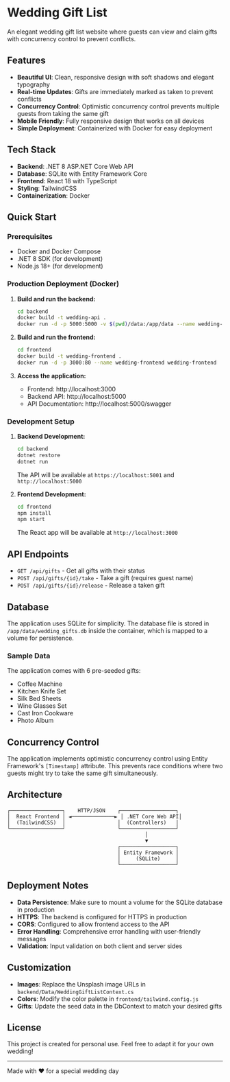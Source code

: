 # Wedding Gift List

An elegant wedding gift list website where guests can view and claim gifts with concurrency control to prevent conflicts.

## Features

- **Beautiful UI**: Clean, responsive design with soft shadows and elegant typography
- **Real-time Updates**: Gifts are immediately marked as taken to prevent conflicts
- **Concurrency Control**: Optimistic concurrency control prevents multiple guests from taking the same gift
- **Mobile Friendly**: Fully responsive design that works on all devices
- **Simple Deployment**: Containerized with Docker for easy deployment

## Tech Stack

- **Backend**: .NET 8 ASP.NET Core Web API
- **Database**: SQLite with Entity Framework Core
- **Frontend**: React 18 with TypeScript
- **Styling**: TailwindCSS
- **Containerization**: Docker

## Quick Start

### Prerequisites

- Docker and Docker Compose
- .NET 8 SDK (for development)
- Node.js 18+ (for development)

### Production Deployment (Docker)

1. **Build and run the backend:**
   ```bash
   cd backend
   docker build -t wedding-api .
   docker run -d -p 5000:5000 -v $(pwd)/data:/app/data --name wedding-api wedding-api
   ```

2. **Build and run the frontend:**
   ```bash
   cd frontend
   docker build -t wedding-frontend .
   docker run -d -p 3000:80 --name wedding-frontend wedding-frontend
   ```

3. **Access the application:**
   - Frontend: http://localhost:3000
   - Backend API: http://localhost:5000
   - API Documentation: http://localhost:5000/swagger

### Development Setup

1. **Backend Development:**
   ```bash
   cd backend
   dotnet restore
   dotnet run
   ```
   The API will be available at `https://localhost:5001` and `http://localhost:5000`

2. **Frontend Development:**
   ```bash
   cd frontend
   npm install
   npm start
   ```
   The React app will be available at `http://localhost:3000`

## API Endpoints

- `GET /api/gifts` - Get all gifts with their status
- `POST /api/gifts/{id}/take` - Take a gift (requires guest name)
- `POST /api/gifts/{id}/release` - Release a taken gift

## Database

The application uses SQLite for simplicity. The database file is stored in `/app/data/wedding_gifts.db` inside the container, which is mapped to a volume for persistence.

### Sample Data

The application comes with 6 pre-seeded gifts:
- Coffee Machine
- Kitchen Knife Set
- Silk Bed Sheets
- Wine Glasses Set
- Cast Iron Cookware
- Photo Album

## Concurrency Control

The application implements optimistic concurrency control using Entity Framework's `[Timestamp]` attribute. This prevents race conditions where two guests might try to take the same gift simultaneously.

## Architecture

```
┌─────────────────┐    HTTP/JSON    ┌──────────────────┐
│  React Frontend │ ◄──────────────► │ .NET Core Web API│
│  (TailwindCSS)  │                 │  (Controllers)   │
└─────────────────┘                 └──────────────────┘
                                             │
                                             ▼
                                    ┌──────────────────┐
                                    │ Entity Framework │
                                    │     (SQLite)     │
                                    └──────────────────┘
```

## Deployment Notes

- **Data Persistence**: Make sure to mount a volume for the SQLite database in production
- **HTTPS**: The backend is configured for HTTPS in production
- **CORS**: Configured to allow frontend access to the API
- **Error Handling**: Comprehensive error handling with user-friendly messages
- **Validation**: Input validation on both client and server sides

## Customization

- **Images**: Replace the Unsplash image URLs in `backend/Data/WeddingGiftListContext.cs`
- **Colors**: Modify the color palette in `frontend/tailwind.config.js`
- **Gifts**: Update the seed data in the DbContext to match your desired gifts

## License

This project is created for personal use. Feel free to adapt it for your own wedding!

---

Made with ❤️ for a special wedding day